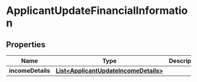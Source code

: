 # ApplicantUpdateFinancialInformation

## Properties
Name | Type | Description | Notes
------------ | ------------- | ------------- | -------------
**incomeDetails** | [**List&lt;ApplicantUpdateIncomeDetails&gt;**](ApplicantUpdateIncomeDetails.md) |  |  [optional]
